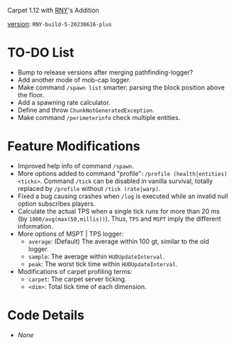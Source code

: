 Carpet 1.12 with [RNY](https://github.com/Rainyaphthyl)'s Addition

[version](src/carpet/CarpetSettings.java): `RNY-build-5-20230616-plus`

# TO-DO List

- Bump to release versions after merging pathfinding-logger?
- Add another mode of mob-cap logger.
- Make command `/spawn list` smarter: parsing the block position above the floor.
- Add a spawning rate calculator.
- Define and throw `ChunkNotGeneratedException`.
- Make command `/perimeterinfo` check multiple entities.

# Feature Modifications

- Improved help info of command `/spawn`.
- More options added to command "profile": `/profile (health|entities) <ticks>`. Command `/tick` can be disabled in vanilla survival, totally replaced by `/profile` without `/tick (rate|warp)`.
- Fixed a bug causing crashes when `/log` is executed while an invalid null option subscribes players.
- Calculate the actual TPS when a single tick runs for more than 20 ms (by `1000/avg(max(50,millis))`). Thus, `TPS` and `MSPT` imply the different information.
- More options of MSPT | TPS logger:
    - `average`: (Default) The average within 100 gt, similar to the old logger.
    - `sample`: The average within `HUDUpdateInterval`.
    - `peak`: The worst tick time within `HUDUpdateInterval`.
- Modifications of carpet profiling terms:
    - `carpet`: The carpet server ticking.
    - `<dim>`: Total tick time of each dimension.

# Code Details

- *None*
